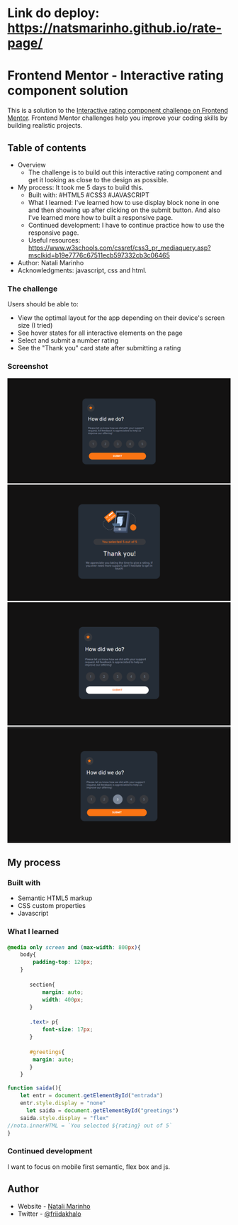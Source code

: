 # Link do deploy: https://natsmarinho.github.io/rate-page/

# Frontend Mentor - Interactive rating component solution

This is a solution to the [Interactive rating component challenge on Frontend Mentor](https://www.frontendmentor.io/challenges/interactive-rating-component-koxpeBUmI). Frontend Mentor challenges help you improve your coding skills by building realistic projects. 

## Table of contents

- Overview
  - The challenge is to build out this interactive rating component and get it looking as close to the design as possible.
- My process: It took me 5 days to build this.
  - Built with: #HTML5 #CSS3 #JAVASCRIPT
  - What I learned: I've learned how to use display block none in one <section> and then showing up after clicking on the submit button. And also I've learned more how to built a responsive page.
  - Continued development: I have to continue practice how to use the responsive page. 
  - Useful resources: https://www.w3schools.com/cssref/css3_pr_mediaquery.asp?msclkid=b19e7776c67511ecb597332cb3c06465
- Author: Natali Marinho
- Acknowledgments: javascript, css and html.

### The challenge

Users should be able to:

- View the optimal layout for the app depending on their device's screen size (I tried)
- See hover states for all interactive elements on the page
- Select and submit a number rating
- See the "Thank you" card state after submitting a rating

### Screenshot
![Tela1](./imagens/tela1.png)
![Tela2](./imagens/tela2.png)
![Tela3](./imagens/tela3.png)
![Tela4](./imagens/tela4.png)


## My process

### Built with

- Semantic HTML5 markup
- CSS custom properties
- Javascript

### What I learned

```css
@media only screen and (max-width: 800px){
    body{
        padding-top: 120px;
    }
    
       section{
           margin: auto;
           width: 400px;
       }
    
       .text> p{
           font-size: 17px;
       }
       
       #greetings{
        margin: auto;
       }
    }
```
```js
function saida(){
    let entr = document.getElementById("entrada")
    entr.style.display = "none"
      let saida = document.getElementById("greetings")
    saida.style.display = "flex"
//nota.innerHTML = `You selected ${rating} out of 5`
}
```

### Continued development
I want to focus on mobile first semantic, flex box and js.


## Author

- Website - [Natali Marinho](https://www.your-site.com)
- Twitter - [@friidakhalo](https://www.twitter.com/friidakhalo)
